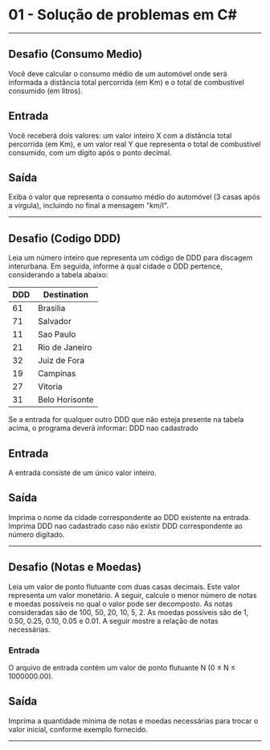 # 01 - Solução de problemas em C#

---
## Desafio (Consumo Medio)
Você deve calcular o consumo médio de um automóvel onde será informada a distância total percorrida (em Km) e o total de combustível consumido (em litros).

## Entrada
Você receberá dois valores: um valor inteiro X com a distância total percorrida (em Km), e um valor real Y que representa o total de combustível consumido, com um dígito após o ponto decimal.

## Saída
Exiba o valor que representa o consumo médio do automóvel (3 casas após a vírgula), incluindo no final a mensagem "km/l".

---
## Desafio (Codigo DDD)
Leia um número inteiro que representa um código de DDD para discagem interurbana. Em seguida, informe à qual cidade o DDD pertence, considerando a tabela abaixo:

|DDD|Destination|
|---|-----------|
|61|Brasilia|
|71|Salvador|
|11|Sao Paulo|
|21|Rio de Janeiro|
|32|Juiz de Fora|
|19|Campinas|
|27|Vitoria|
|31|Belo Horisonte|

Se a entrada for qualquer outro DDD que não esteja presente na tabela acima, o programa deverá informar:
DDD nao cadastrado

## Entrada
A entrada consiste de um único valor inteiro.

## Saída
Imprima o nome da cidade correspondente ao DDD existente na entrada. Imprima DDD nao cadastrado caso não existir DDD correspondente ao número digitado.

---
## Desafio (Notas e Moedas)
Leia um valor de ponto flutuante com duas casas decimais. Este valor representa um valor monetário. A seguir, calcule o menor número de notas e moedas possíveis no qual o valor pode ser decomposto. As notas consideradas são de 100, 50, 20, 10, 5, 2. As moedas possíveis são de 1, 0.50, 0.25, 0.10, 0.05 e 0.01. A seguir mostre a relação de notas necessárias.

### Entrada 
O arquivo de entrada contém um valor de ponto flutuante N (0 ≤ N ≤ 1000000.00).

## Saída 
Imprima a quantidade mínima de notas e moedas necessárias para trocar o valor inicial, conforme exemplo fornecido.

--- 

